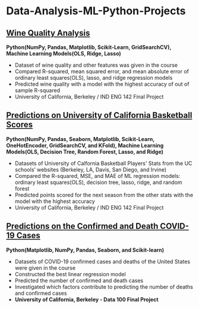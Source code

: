 # Data-Analysis-ML-Python-Projects
## [Wine Quality Analysis](https://github.com/yoons12055/Data-Analysis-ML-Python-Projects/tree/main/Wine%20Quality%20Analysis)
**Python(NumPy, Pandas, Matplotlib, Scikit-Learn, GridSearchCV), Machine Learning Models(OLS, Ridge, Lasso)**
- Dataset of wine quality and other features was given in the course
- Compared R-squared, mean squared error, and mean absolute error of ordinary least squares(OLS), lasso, and ridge regression models
- Predicted wine quality with a model with the highest accuracy of out of sample R-squared
- University of California, Berkeley / IND ENG 142 Final Project

## [Predictions on University of California Basketball Scores](https://github.com/yoons12055/Data-Analysis-ML-Python-Projects/tree/main/UC%20Basketball%20Scores)
**Python(NumPy, Pandas, Seaborn, Matplotlib, Scikit-Learn, OneHotEncoder, GridSearchCV, and KFold), Machine Learning Models(OLS, Decision Tree, Random Forest, Lasso, and Ridge)**
- Datasets of University of Calfornia Basketball Players' Stats from the UC schools’ websites (Berkeley, LA, Davis, San Diego, and Irvine)
- Compared the R-squared, MSE, and MAE of ML regression models: ordinary least squares(OLS), decision tree, lasso, ridge, and random forest
- Predicted points scored for the next season from the other stats with the model with the highest accuracy
- University of California, Berkeley / IND ENG 142 Final Project

## [Predictions on the Confirmed and Death COVID-19 Cases](https://github.com/yoons12055/Data-Analysis-ML-Python-Projects/tree/main/COVID19%20Analysis%20Project)
**Python(Matplotlib, NumPy, Pandas, Seaborn, and Scikit-learn)**
- Datasets of COVID-19 confirmed cases and deaths of the United States were given in the course
- Constructed the best linear regression model
- Predicted the number of confirmed and death cases
- Investigated which factors contribute to predicting the number of deaths and confirmed cases
- **University of California, Berkeley - Data 100 Final Project**
